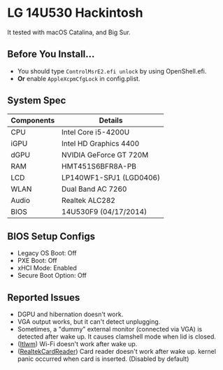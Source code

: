 # LG 14U530 Hackintosh
It tested with macOS Catalina, and Big Sur.

## Before You Install...
- You should type `ControlMsrE2.efi unlock` by using OpenShell.efi.
- __Or__ enable `AppleXcpmCfgLock` in config.plist.

## System Spec
| Components | Details |
| - | - |
| CPU | Intel Core i5-4200U |
| iGPU | Intel HD Graphics 4400 |
| dGPU | NVIDIA GeForce GT 720M |
| RAM | HMT451S6BFR8A-PB |
| LCD | LP140WF1-SPJ1 (LGD0406) |
| WLAN | Dual Band AC 7260 |
| Audio | Realtek ALC282 |
| BIOS | 14U530F9 (04/17/2014) |

## BIOS Setup Configs
- Legacy OS Boot: Off
- PXE Boot: Off
- xHCI Mode: Enabled
- Secure Boot Option: Off

## Reported Issues
- DGPU and hibernation doesn't work.
- VGA output works, but it can't detect unplugging.
- Sometimes, a "dummy" external monitor (connected via VGA) is detected after wake up. It causes clamshell mode when lid is closed.
- ([Itlwm](https://github.com/OpenIntelWireless/itlwm)) Wi-Fi doesn't work after wake up.
- ([RealtekCardReader](https://github.com/0xFireWolf/RealtekCardReader)) Card reader doesn't work after wake up. kernel panic occurred when card is inserted. (Disabled by default)
